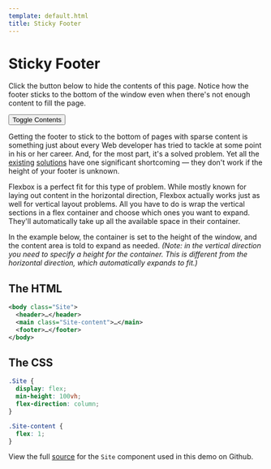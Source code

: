 ```yaml
---
template: default.html
title: Sticky Footer
---
```


<h1>Sticky Footer</h1>

<div class="Demo">
  <p>Click the button below to hide the contents of this page. Notice how the footer sticks to the bottom of the window even when there's not enough content to fill the page.</p>
  <button id="collapse-trigger" class="Button"><span class="icon-refresh u-spaceRS"></span> Toggle Contents</button>
</div>

<div id="collapsable-content">

  <p>Getting the footer to stick to the bottom of pages with sparse content is something just about every Web developer has tried to tackle at some point in his or her career. And, for the most part, it's a solved problem. Yet all the <a href="http://ryanfait.com/resources/footer-stick-to-bottom-of-page/">existing</a> <a href="http://ryanfait.com/resources/footer-stick-to-bottom-of-page/">solutions</a> have one significant shortcoming &mdash; they don't work if the height of your footer is unknown.</p>

  <p>Flexbox is a perfect fit for this type of problem. While mostly known for laying out content in the horizontal direction, Flexbox actually works just as well for vertical layout problems. All you have to do is wrap the vertical sections in a flex container and choose which ones you want to expand. They'll automatically take up all the available space in their container.</p>

  <p>In the example below, the container is set to the height of the window, and the content area is told to expand as needed. <em>(Note: in the vertical direction you need to specify a height for the container. This is different from the horizontal direction, which automatically expands to fit.)</em></p>

  <h2>The HTML</h2>

```xml
<body class="Site">
  <header>…</header>
  <main class="Site-content">…</main>
  <footer>…</footer>
</body>
```

<h2>The CSS</h2>

```css
.Site {
  display: flex;
  min-height: 100vh;
  flex-direction: column;
}

.Site-content {
  flex: 1;
}
```

  <p class="u-smaller">View the full <a href="https://github.com/philipwalton/solved-by-flexbox/blob/master/_sass/components/_site.scss">source</a> for the <code>Site</code> component used in this demo on Github.</p>

</div>

<script>
  (function() {
    var collapseTrigger = document.getElementById("collapse-trigger");
    var collapseableContent = document.getElementById("collapsable-content");
    var isCollapsed = false;
    collapseTrigger.addEventListener("click", function() {
      if (isCollapsed) {
        collapseableContent.classList.remove("u-hidden");
      } else {
        collapseableContent.classList.add("u-hidden");
      }
      isCollapsed = !isCollapsed;
    }, false);
  }());
</script>
